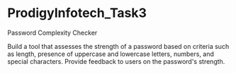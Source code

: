 # ProdigyInfotech_Task3

Password Complexity Checker

Build a tool that assesses the strength of a password based on criteria such as length, presence of uppercase and lowercase letters, numbers, and special characters. Provide feedback to users on the password's strength.

